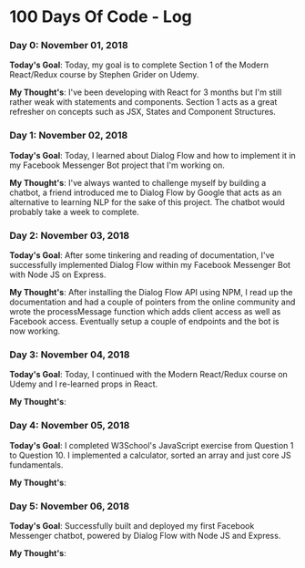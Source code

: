 # 100 Days Of Code - Log

### Day 0: November 01, 2018

**Today's Goal**: Today, my goal is to complete Section 1 of the Modern React/Redux course by Stephen Grider on Udemy.

**My Thought's**: I've been developing with React for 3 months but I'm still rather weak with statements and components. Section 1 acts as a great refresher on concepts such as JSX, States and Component Structures.

### Day 1: November 02, 2018

**Today's Goal**: Today, I learned about Dialog Flow and how to implement it in my Facebook Messenger Bot project that I'm working on.

**My Thought's**: I've always wanted to challenge myself by building a chatbot, a friend introduced me to Dialog Flow by Google that acts as an alternative to learning NLP for the sake of this project. The chatbot would probably take a week to complete.

### Day 2: November 03, 2018

**Today's Goal**: After some tinkering and reading of documentation, I've successfully implemented Dialog Flow within my Facebook Messenger Bot with Node JS on Express.

**My Thought's**: After installing the Dialog Flow API using NPM, I read up the documentation and had a couple of pointers from the online community and wrote the processMessage function which adds client access as well as Facebook access. Eventually setup a couple of endpoints and the bot is now working.

### Day 3: November 04, 2018

**Today's Goal**: Today, I continued with the Modern React/Redux course on Udemy and I re-learned props in React.

**My Thought's**:

### Day 4: November 05, 2018

**Today's Goal**: I completed W3School's JavaScript exercise from Question 1 to Question 10. I implemented a calculator, sorted an array and just core JS fundamentals.

**My Thought's**:

### Day 5: November 06, 2018

**Today's Goal**: Successfully built and deployed my first Facebook Messenger chatbot, powered by Dialog Flow with Node JS and Express. 

**My Thought's**:
